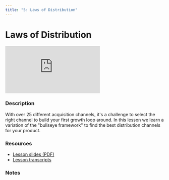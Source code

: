 ```yaml
---
title: "5: Laws of Distribution"
---
```


# Laws of Distribution

<div class='embed-container'><iframe src='https://player.vimeo.com/video/322695384' frameborder='0' webkitAllowFullScreen mozallowfullscreen allowFullScreen></iframe></div>


### Description

With over 25 different acquisition channels, it's a challenge to select the right channel to build your first growth loop around. In this lesson we learn a variation of the "bullseye framework" to find the best distribution channels for your product. 

### Resources

- [Lesson slides (PDF)](https://wvww.googledrive.com/file_public_link)
- [Lesson transcripts](https://wvww.googledrive.com/file_public_link)

### Notes